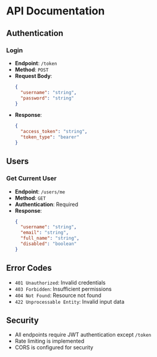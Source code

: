 # API Documentation

## Authentication

### Login
- **Endpoint**: `/token`
- **Method**: `POST`
- **Request Body**:
  ```json
  {
    "username": "string",
    "password": "string"
  }
  ```
- **Response**:
  ```json
  {
    "access_token": "string",
    "token_type": "bearer"
  }
  ```

## Users

### Get Current User
- **Endpoint**: `/users/me`
- **Method**: `GET`
- **Authentication**: Required
- **Response**:
  ```json
  {
    "username": "string",
    "email": "string",
    "full_name": "string",
    "disabled": "boolean"
  }
  ```

## Error Codes

- `401 Unauthorized`: Invalid credentials
- `403 Forbidden`: Insufficient permissions
- `404 Not Found`: Resource not found
- `422 Unprocessable Entity`: Invalid input data

## Security

- All endpoints require JWT authentication except `/token`
- Rate limiting is implemented
- CORS is configured for security
